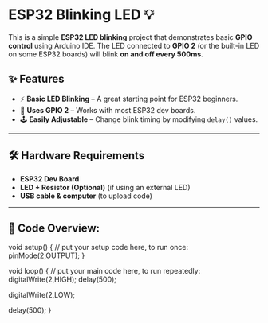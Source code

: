 # ESP32 Blinking LED 💡  

This is a simple **ESP32 LED blinking** project that demonstrates basic **GPIO control** using Arduino IDE. The LED connected to **GPIO 2** (or the built-in LED on some ESP32 boards) will blink **on and off every 500ms**.  

## ✨ Features  
- ⚡ **Basic LED Blinking** – A great starting point for ESP32 beginners.  
- 🔌 **Uses GPIO 2** – Works with most ESP32 dev boards.  
- 🕹️ **Easily Adjustable** – Change blink timing by modifying `delay()` values.  

---

## 🛠️ Hardware Requirements  
- **ESP32 Dev Board**  
- **LED + Resistor (Optional)** (if using an external LED)  
- **USB cable & computer** (to upload code)  

---
## 📜 Code Overview:

void setup() {
  // put your setup code here, to run once:
pinMode(2,OUTPUT);
}

void loop() {
  // put your main code here, to run repeatedly:
digitalWrite(2,HIGH);
delay(500);

digitalWrite(2,LOW);

delay(500);
}